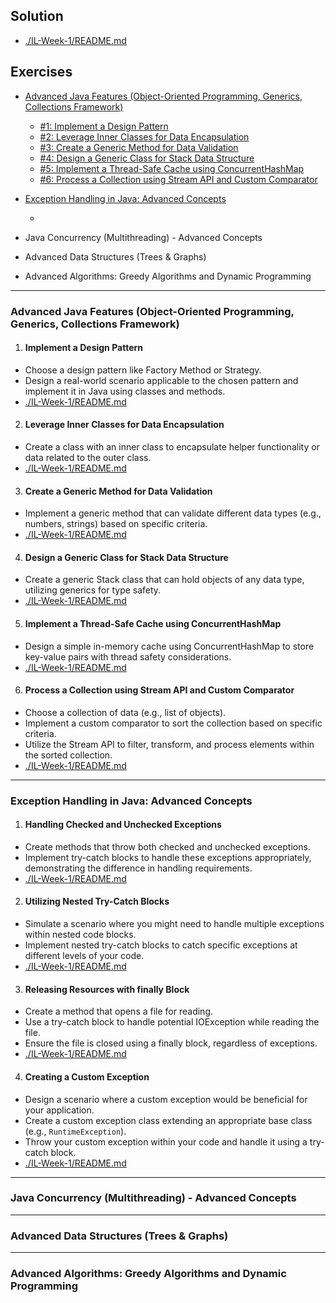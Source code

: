 ## Solution
- [./IL-Week-1/README.md](./IL-Week-1/README.md)

## Exercises
* [Advanced Java Features (Object-Oriented Programming, Generics, Collections Framework)](#advanced-java-features-object-oriented-programming-generics-collections-framework)

   - [#1: Implement a Design Pattern](#implement-a-design-pattern)
   - [#2: Leverage Inner Classes for Data Encapsulation](#leverage-inner-classes-for-data-encapsulation)
   - [#3: Create a Generic Method for Data Validation](#create-a-generic-method-for-data-validation)
   - [#4: Design a Generic Class for Stack Data Structure](#design-a-generic-class-for-stack-data-structure)
   - [#5: Implement a Thread-Safe Cache using ConcurrentHashMap](#implement-a-thread-safe-cache-using-concurrenthashmap)
   - [#6:  Process a Collection using Stream API and Custom Comparator](#process-a-collection-using-stream-api-and-custom-comparator)

* [Exception Handling in Java: Advanced Concepts](#exception-handling-in-java-advanced-concepts)

   - 

* Java Concurrency (Multithreading) - Advanced Concepts
* Advanced Data Structures (Trees & Graphs)
* Advanced Algorithms: Greedy Algorithms and Dynamic Programming

---

### Advanced Java Features (Object-Oriented Programming, Generics, Collections Framework)

1. #### Implement a Design Pattern
- Choose a design pattern like Factory Method or Strategy.
- Design a real-world scenario applicable to the chosen pattern and implement it in Java using classes and methods.
- [./IL-Week-1/README.md](./IL-Week-1/README.md)

2. #### Leverage Inner Classes for Data Encapsulation
- Create a class with an inner class to encapsulate helper functionality or data related to the outer class.
- [./IL-Week-1/README.md](./IL-Week-1/README.md)


3. #### Create a Generic Method for Data Validation
- Implement a generic method that can validate different data types (e.g., numbers, strings) based on specific criteria.
- [./IL-Week-1/README.md](./IL-Week-1/README.md)


4. #### Design a Generic Class for Stack Data Structure
- Create a generic Stack class that can hold objects of any data type, utilizing generics for type safety.
- [./IL-Week-1/README.md](./IL-Week-1/README.md)

5. #### Implement a Thread-Safe Cache using ConcurrentHashMap
- Design a simple in-memory cache using ConcurrentHashMap to store key-value pairs with thread safety considerations.
- [./IL-Week-1/README.md](./IL-Week-1/README.md)

6. #### Process a Collection using Stream API and Custom Comparator
- Choose a collection of data (e.g., list of objects).
- Implement a custom comparator to sort the collection based on specific criteria.
- Utilize the Stream API to filter, transform, and process elements within the sorted collection.
- [./IL-Week-1/README.md](./IL-Week-1/README.md)

---

### Exception Handling in Java: Advanced Concepts

1. #### Handling Checked and Unchecked Exceptions
- Create methods that throw both checked and unchecked exceptions.
- Implement try-catch blocks to handle these exceptions appropriately, demonstrating the difference in handling requirements.
- [./IL-Week-1/README.md](./IL-Week-1/README.md)

2. #### Utilizing Nested Try-Catch Blocks
- Simulate a scenario where you might need to handle multiple exceptions within nested code blocks.
- Implement nested try-catch blocks to catch specific exceptions at different levels of your code.
- [./IL-Week-1/README.md](./IL-Week-1/README.md)

3. #### Releasing Resources with finally Block
- Create a method that opens a file for reading.
- Use a try-catch block to handle potential IOException while reading the file.
- Ensure the file is closed using a finally block, regardless of exceptions.
- [./IL-Week-1/README.md](./IL-Week-1/README.md)

4. #### Creating a Custom Exception
- Design a scenario where a custom exception would be beneficial for your application.
- Create a custom exception class extending an appropriate base class (e.g., `RuntimeException`).
- Throw your custom exception within your code and handle it using a try-catch block.
- [./IL-Week-1/README.md](./IL-Week-1/README.md)


---

### Java Concurrency (Multithreading) - Advanced Concepts

---

### Advanced Data Structures (Trees & Graphs)

---

### Advanced Algorithms: Greedy Algorithms and Dynamic Programming

